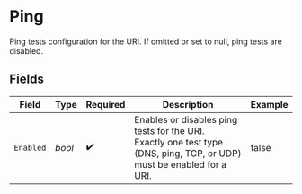 # Ping

Ping tests configuration for the URI. If omitted or set to null, ping tests are disabled.


## Fields

| Field                                                                                                                 | Type                                                                                                                  | Required                                                                                                              | Description                                                                                                           | Example                                                                                                               |
| --------------------------------------------------------------------------------------------------------------------- | --------------------------------------------------------------------------------------------------------------------- | --------------------------------------------------------------------------------------------------------------------- | --------------------------------------------------------------------------------------------------------------------- | --------------------------------------------------------------------------------------------------------------------- |
| `Enabled`                                                                                                             | *bool*                                                                                                                | :heavy_check_mark:                                                                                                    | Enables or disables ping tests for the URI.<br/>Exactly one test type (DNS, ping, TCP, or UDP) must be enabled for a URI. | false                                                                                                                 |
